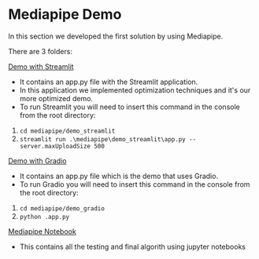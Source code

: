 # Mediapipe Demo

In this section we developed the first solution by using Mediapipe.

There are 3 folders:

[Demo with Streamlit](https://github.com/gor2000/CAPSTONE-FITIZENS/tree/main/mediapipe/demo_streamlit)

* It contains an app.py file with the Streamlit application.
* In this application we implemented optimization techniques and it's our more optimized demo. 
* To run Streamlit you will need to insert this command in the console from the root directory:
1. `cd mediapipe/demo_streamlit`
2. `streamlit run .\mediapipe\demo_streamlit\app.py --server.maxUploadSize 500`


[Demo with Gradio](https://github.com/gor2000/CAPSTONE-FITIZENS/tree/main/mediapipe/demo_gradio)

* It contains an app.py file which is the demo that uses Gradio. 
* To run Gradio you will need to insert this command in the console from the root directory:
1. `cd mediapipe/demo_gradio`
2. `python .app.py`

[Mediapipe Notebook](https://github.com/gor2000/CAPSTONE-FITIZENS/tree/main/mediapipe/jupyter_algorithm)
* This contains all the testing and final algorith using jupyter notebooks



